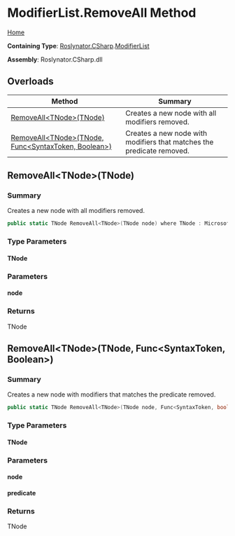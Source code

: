 # ModifierList\.RemoveAll Method <a name="_Top"></a>

[Home](../../../../README.md)

**Containing Type**: [Roslynator.CSharp](../../README.md#_Top)\.[ModifierList](../README.md#_Top)

**Assembly**: Roslynator\.CSharp\.dll

## Overloads

| Method | Summary |
| ------ | ------- |
| [RemoveAll\<TNode>(TNode)](#Roslynator_CSharp_ModifierList_RemoveAll__1___0_) | Creates a new node with all modifiers removed\. |
| [RemoveAll\<TNode>(TNode, Func\<SyntaxToken, Boolean>)](#Roslynator_CSharp_ModifierList_RemoveAll__1___0_System_Func_Microsoft_CodeAnalysis_SyntaxToken_System_Boolean__) | Creates a new node with modifiers that matches the predicate removed\. |

## RemoveAll\<TNode>\(TNode\) <a name="Roslynator_CSharp_ModifierList_RemoveAll__1___0_"></a>

### Summary

Creates a new node with all modifiers removed\.

```csharp
public static TNode RemoveAll<TNode>(TNode node) where TNode : Microsoft.CodeAnalysis.SyntaxNode
```

### Type Parameters

#### TNode

### Parameters

#### node

### Returns

TNode

## RemoveAll\<TNode>\(TNode, Func\<SyntaxToken, Boolean>\) <a name="Roslynator_CSharp_ModifierList_RemoveAll__1___0_System_Func_Microsoft_CodeAnalysis_SyntaxToken_System_Boolean__"></a>

### Summary

Creates a new node with modifiers that matches the predicate removed\.

```csharp
public static TNode RemoveAll<TNode>(TNode node, Func<SyntaxToken, bool> predicate) where TNode : Microsoft.CodeAnalysis.SyntaxNode
```

### Type Parameters

#### TNode

### Parameters

#### node

#### predicate

### Returns

TNode

